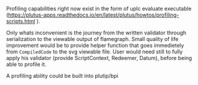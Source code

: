 Profiling capabilities right now exist in the form of uplc evaluate executable (https://plutus-apps.readthedocs.io/en/latest/plutus/howtos/profiling-scripts.html ).

Only whats inconvenient is the journey from the written validator through serialization to the viewable output of flamegraph. 
Small quality of life improvement would be to provide helper function that goes immedietely from `CompiledCode` to the svg viewable file.
User would need still to fully apply his validator (provide ScriptContext, Redeemer, Datum), before being able to profile it.

A profiling ability could be built into plutip/bpi 